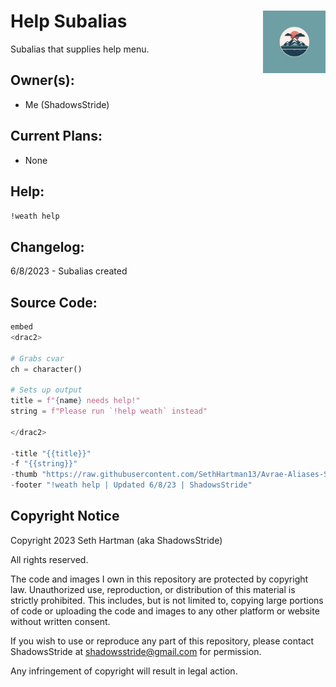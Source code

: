<h1>Help Subalias<img align="right" src="../image.png" width="100px"></h1>

Subalias that supplies help menu.

## Owner(s):
- Me (ShadowsStride)

## Current Plans:
- None

## Help:
`!weath help` 

## Changelog:
6/8/2023 - Subalias created

## Source Code:

```py
embed
<drac2>

# Grabs cvar
ch = character()

# Sets up output
title = f"{name} needs help!"
string = f"Please run `!help weath` instead"

</drac2>

-title "{{title}}"
-f "{{string}}"
-thumb "https://raw.githubusercontent.com/SethHartman13/Avrae-Aliases-Snippets/master/Aliases/weather/image.png"
-footer "!weath help | Updated 6/8/23 | ShadowsStride"
```

## Copyright Notice

Copyright 2023 Seth Hartman (aka ShadowsStride)

All rights reserved.

The code and images I own in this repository are protected by copyright law. Unauthorized use, reproduction, or distribution of this material is strictly prohibited. This includes, but is not limited to, copying large portions of code or uploading the code and images to any other platform or website without written consent.

If you wish to use or reproduce any part of this repository, please contact ShadowsStride at shadowsstride@gmail.com for permission.

Any infringement of copyright will result in legal action.